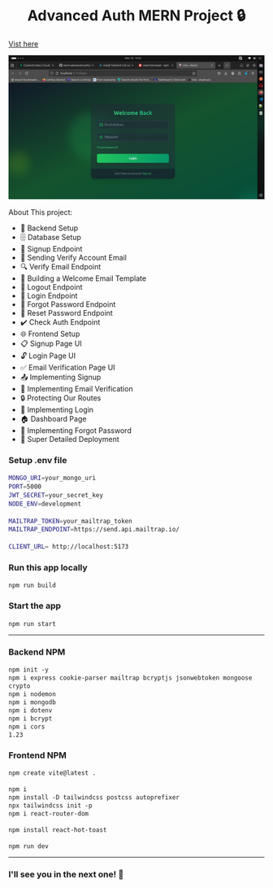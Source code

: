 <h1 align="center">Advanced Auth MERN Project 🔒 </h1>

[Vist here](https://auth-mern-project.onrender.com/login)

![Demo App](/frontend/public/Screenshot%20from%202024-11-18%2014-52-40.png)




About This project:

-   🔧 Backend Setup
-   🗄️ Database Setup
-   🔐 Signup Endpoint
-   📧 Sending Verify Account Email
-   🔍 Verify Email Endpoint
-   📄 Building a Welcome Email Template
-   🚪 Logout Endpoint
-   🔑 Login Endpoint
-   🔄 Forgot Password Endpoint
-   🔁 Reset Password Endpoint
-   ✔️ Check Auth Endpoint
-   🌐 Frontend Setup
-   📋 Signup Page UI
-   🔓 Login Page UI
-   ✅ Email Verification Page UI
-   📤 Implementing Signup
-   📧 Implementing Email Verification
-   🔒 Protecting Our Routes
-   🔑 Implementing Login
-   🏠 Dashboard Page
-   🔄 Implementing Forgot Password
-   🚀 Super Detailed Deployment


### Setup .env file

```bash
MONGO_URI=your_mongo_uri
PORT=5000
JWT_SECRET=your_secret_key
NODE_ENV=development

MAILTRAP_TOKEN=your_mailtrap_token
MAILTRAP_ENDPOINT=https://send.api.mailtrap.io/

CLIENT_URL= http://localhost:5173
```

### Run this app locally

```shell
npm run build
```

### Start the app

```shell
npm run start
```


_____________________________________________________________________
### Backend NPM

```
npm init -y
npm i express cookie-parser mailtrap bcryptjs jsonwebtoken mongoose crypto 
npm i nodemon
npm i mongodb
npm i dotenv
npm i bcrypt
npm i cors
1.23
```
### Frontend NPM

```
npm create vite@latest .

npm i
npm install -D tailwindcss postcss autoprefixer
npx tailwindcss init -p
npm i react-router-dom

npm install react-hot-toast

npm run dev
```
________________________________________________________________________________________

### I'll see you in the next one! 🚀
